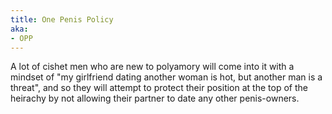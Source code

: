 ```yaml
---
title: One Penis Policy
aka:
- OPP
---
```

A lot of cishet men who are new to polyamory will come into it with a mindset of "my girlfriend dating another woman is hot, but another man is a threat", and so they will attempt to protect their position at the top of the heirachy by not allowing their partner to date any other penis-owners.
